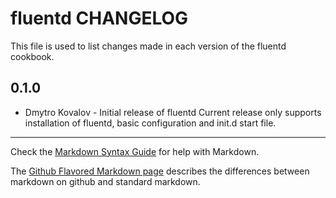 fluentd CHANGELOG
=================

This file is used to list changes made in each version of the fluentd cookbook.

0.1.0
-----
- Dmytro Kovalov - Initial release of fluentd
  Current release only supports installation of fluentd, basic configuration and init.d start file.

- - -
Check the [Markdown Syntax Guide](http://daringfireball.net/projects/markdown/syntax) for help with Markdown.

The [Github Flavored Markdown page](http://github.github.com/github-flavored-markdown/) describes the differences between markdown on github and standard markdown.
